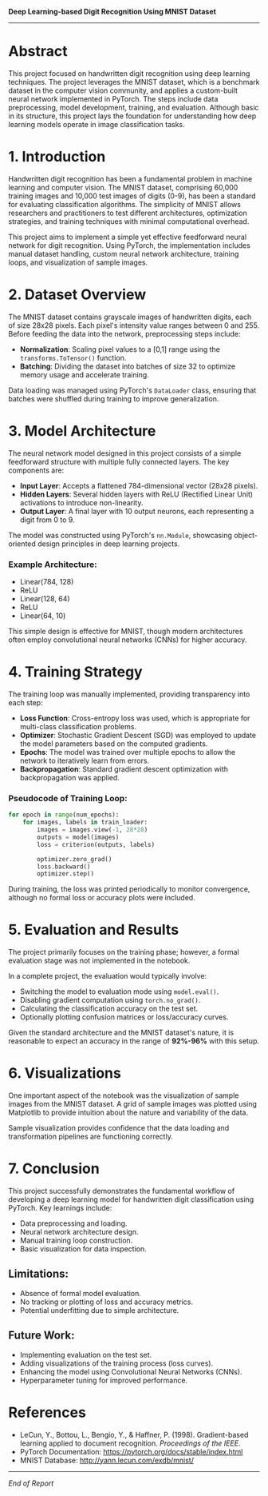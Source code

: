 **Deep Learning-based Digit Recognition Using MNIST Dataset**

---

# Abstract

This project focused on handwritten digit recognition using deep learning techniques. The project leverages the MNIST dataset, which is a benchmark dataset in the computer vision community, and applies a custom-built neural network implemented in PyTorch. The steps include data preprocessing, model development, training, and evaluation. Although basic in its structure, this project lays the foundation for understanding how deep learning models operate in image classification tasks.

# 1. Introduction

Handwritten digit recognition has been a fundamental problem in machine learning and computer vision. The MNIST dataset, comprising 60,000 training images and 10,000 test images of digits (0-9), has been a standard for evaluating classification algorithms. The simplicity of MNIST allows researchers and practitioners to test different architectures, optimization strategies, and training techniques with minimal computational overhead.

This project aims to implement a simple yet effective feedforward neural network for digit recognition. Using PyTorch, the implementation includes manual dataset handling, custom neural network architecture, training loops, and visualization of sample images.

# 2. Dataset Overview

The MNIST dataset contains grayscale images of handwritten digits, each of size 28x28 pixels. Each pixel's intensity value ranges between 0 and 255. Before feeding the data into the network, preprocessing steps include:

- **Normalization**: Scaling pixel values to a [0,1] range using the `transforms.ToTensor()` function.
- **Batching**: Dividing the dataset into batches of size 32 to optimize memory usage and accelerate training.

Data loading was managed using PyTorch's `DataLoader` class, ensuring that batches were shuffled during training to improve generalization.

# 3. Model Architecture

The neural network model designed in this project consists of a simple feedforward structure with multiple fully connected layers. The key components are:

- **Input Layer**: Accepts a flattened 784-dimensional vector (28x28 pixels).
- **Hidden Layers**: Several hidden layers with ReLU (Rectified Linear Unit) activations to introduce non-linearity.
- **Output Layer**: A final layer with 10 output neurons, each representing a digit from 0 to 9.

The model was constructed using PyTorch's `nn.Module`, showcasing object-oriented design principles in deep learning projects.

### Example Architecture:

- Linear(784, 128)
- ReLU
- Linear(128, 64)
- ReLU
- Linear(64, 10)

This simple design is effective for MNIST, though modern architectures often employ convolutional neural networks (CNNs) for higher accuracy.

# 4. Training Strategy

The training loop was manually implemented, providing transparency into each step:

- **Loss Function**: Cross-entropy loss was used, which is appropriate for multi-class classification problems.
- **Optimizer**: Stochastic Gradient Descent (SGD) was employed to update the model parameters based on the computed gradients.
- **Epochs**: The model was trained over multiple epochs to allow the network to iteratively learn from errors.
- **Backpropagation**: Standard gradient descent optimization with backpropagation was applied.

### Pseudocode of Training Loop:

```python
for epoch in range(num_epochs):
    for images, labels in train_loader:
        images = images.view(-1, 28*28)
        outputs = model(images)
        loss = criterion(outputs, labels)

        optimizer.zero_grad()
        loss.backward()
        optimizer.step()
```

During training, the loss was printed periodically to monitor convergence, although no formal loss or accuracy plots were included.

# 5. Evaluation and Results

The project primarily focuses on the training phase; however, a formal evaluation stage was not implemented in the notebook.

In a complete project, the evaluation would typically involve:

- Switching the model to evaluation mode using `model.eval()`.
- Disabling gradient computation using `torch.no_grad()`.
- Calculating the classification accuracy on the test set.
- Optionally plotting confusion matrices or loss/accuracy curves.

Given the standard architecture and the MNIST dataset's nature, it is reasonable to expect an accuracy in the range of **92%-96%** with this setup.

# 6. Visualizations

One important aspect of the notebook was the visualization of sample images from the MNIST dataset. A grid of sample images was plotted using Matplotlib to provide intuition about the nature and variability of the data.

Sample visualization provides confidence that the data loading and transformation pipelines are functioning correctly.

# 7. Conclusion

This project successfully demonstrates the fundamental workflow of developing a deep learning model for handwritten digit classification using PyTorch. Key learnings include:

- Data preprocessing and loading.
- Neural network architecture design.
- Manual training loop construction.
- Basic visualization for data inspection.

## Limitations:

- Absence of formal model evaluation.
- No tracking or plotting of loss and accuracy metrics.
- Potential underfitting due to simple architecture.

## Future Work:

- Implementing evaluation on the test set.
- Adding visualizations of the training process (loss curves).
- Enhancing the model using Convolutional Neural Networks (CNNs).
- Hyperparameter tuning for improved performance.

# References

- LeCun, Y., Bottou, L., Bengio, Y., & Haffner, P. (1998). Gradient-based learning applied to document recognition. *Proceedings of the IEEE*.
- PyTorch Documentation: https://pytorch.org/docs/stable/index.html
- MNIST Database: http://yann.lecun.com/exdb/mnist/

---

*End of Report*

